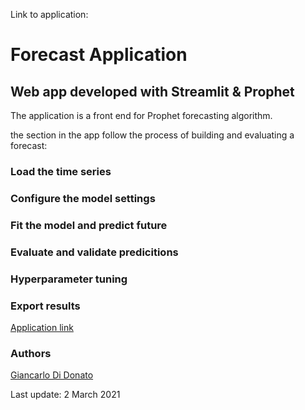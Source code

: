  Link to application: 


 # Forecast Application

## Web app developed with Streamlit & Prophet

The application is a front end for Prophet forecasting algorithm.

the section in the app follow the process of building and evaluating a forecast:

### Load the time series

### Configure the model settings

### Fit the model and predict future

### Evaluate and validate predicitions

### Hyperparameter tuning

### Export results


[Application link](https://share.streamlit.io/giandata/forecast-app/forecastapp.py)

### Authors
[Giancarlo Di Donato](https://www.linkedin.com/in/giancarlodidonato/)


Last update: 2 March 2021